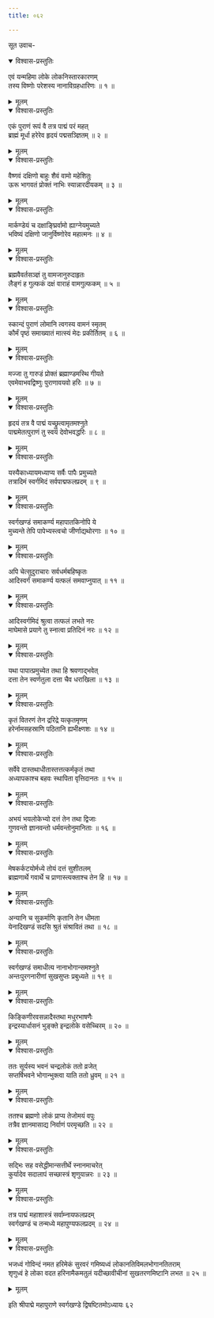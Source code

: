 ```yaml
---
title: ०६२

---
```

सूत उवाच-  

<details open><summary>विश्वास-प्रस्तुतिः</summary>

एवं यन्महिमा लोके लोकनिस्तारकारणम्  
तस्य विष्णोः परेशस्य नानाविग्रहधारिणः ॥ १ ॥
</details>

<details><summary>मूलम्</summary>

एवं यन्महिमा लोके लोकनिस्तारकारणम्  
तस्य विष्णोः परेशस्य नानाविग्रहधारिणः ॥ १ ॥
</details>



<details open><summary>विश्वास-प्रस्तुतिः</summary>

एकं पुराणं रूपं वै तत्र पाद्मं परं महत्  
ब्राह्मं मूर्धा हरेरेव हृदयं पद्मसञ्ज्ञितम् ॥ २ ॥
</details>

<details><summary>मूलम्</summary>

एकं पुराणं रूपं वै तत्र पाद्मं परं महत्  
ब्राह्मं मूर्धा हरेरेव हृदयं पद्मसञ्ज्ञितम् ॥ २ ॥
</details>



<details open><summary>विश्वास-प्रस्तुतिः</summary>

वैष्णवं दक्षिणो बाहुः शैवं वामो महेशितुः  
ऊरू भागवतं प्रोक्तं नाभिः स्यान्नारदीयकम् ॥ ३ ॥
</details>

<details><summary>मूलम्</summary>

वैष्णवं दक्षिणो बाहुः शैवं वामो महेशितुः  
ऊरू भागवतं प्रोक्तं नाभिः स्यान्नारदीयकम् ॥ ३ ॥
</details>



<details open><summary>विश्वास-प्रस्तुतिः</summary>

मार्कण्डेयं च दक्षाङ्घ्रिर्वामो ह्याग्नेयमुच्यते  
भविष्यं दक्षिणो जानुर्विष्णोरेव महात्मनः ॥ ४ ॥
</details>

<details><summary>मूलम्</summary>

मार्कण्डेयं च दक्षाङ्घ्रिर्वामो ह्याग्नेयमुच्यते  
भविष्यं दक्षिणो जानुर्विष्णोरेव महात्मनः ॥ ४ ॥
</details>



<details open><summary>विश्वास-प्रस्तुतिः</summary>

ब्रह्मवैवर्तसञ्ज्ञं तु वामजानुरुदाहृतः  
लैङ्गं ह गुल्फकं दक्षं वाराहं वामगुल्फकम् ॥ ५ ॥
</details>

<details><summary>मूलम्</summary>

ब्रह्मवैवर्तसञ्ज्ञं तु वामजानुरुदाहृतः  
लैङ्गं ह गुल्फकं दक्षं वाराहं वामगुल्फकम् ॥ ५ ॥
</details>



<details open><summary>विश्वास-प्रस्तुतिः</summary>

स्कान्दं पुराणं लोमानि त्वगस्य वामनं स्मृतम्  
कौर्मं पृष्ठं समाख्यातं मात्स्यं मेदः प्रकीर्तितम् ॥ ६ ॥
</details>

<details><summary>मूलम्</summary>

स्कान्दं पुराणं लोमानि त्वगस्य वामनं स्मृतम्  
कौर्मं पृष्ठं समाख्यातं मात्स्यं मेदः प्रकीर्तितम् ॥ ६ ॥
</details>



<details open><summary>विश्वास-प्रस्तुतिः</summary>

मज्जा तु गारुडं प्रोक्तं ब्रह्माण्डमस्थि गीयते  
एवमेवाभवद्विष्णुः पुराणावयवो हरिः ॥ ७ ॥
</details>

<details><summary>मूलम्</summary>

मज्जा तु गारुडं प्रोक्तं ब्रह्माण्डमस्थि गीयते  
एवमेवाभवद्विष्णुः पुराणावयवो हरिः ॥ ७ ॥
</details>



<details open><summary>विश्वास-प्रस्तुतिः</summary>

हृदयं तत्र वै पाद्मं यच्छ्रुत्वामृतमश्नुते  
पाद्ममेतत्पुराणं तु स्वयं देवोभवद्धरिः ॥ ८ ॥
</details>

<details><summary>मूलम्</summary>

हृदयं तत्र वै पाद्मं यच्छ्रुत्वामृतमश्नुते  
पाद्ममेतत्पुराणं तु स्वयं देवोभवद्धरिः ॥ ८ ॥
</details>



<details open><summary>विश्वास-प्रस्तुतिः</summary>

यस्यैकाध्यायमध्याप्य सर्वैः पापैः प्रमुच्यते  
तत्रादिमं स्वर्गमिदं सर्वपाद्मफलप्रदम् ॥ ९ ॥
</details>

<details><summary>मूलम्</summary>

यस्यैकाध्यायमध्याप्य सर्वैः पापैः प्रमुच्यते  
तत्रादिमं स्वर्गमिदं सर्वपाद्मफलप्रदम् ॥ ९ ॥
</details>



<details open><summary>विश्वास-प्रस्तुतिः</summary>

स्वर्गखण्डं समाकर्ण्य महापातकिनोपि ये  
मुच्यन्ते तेपि पापेभ्यस्त्वचो जीर्णाद्यथोरगाः ॥ १० ॥
</details>

<details><summary>मूलम्</summary>

स्वर्गखण्डं समाकर्ण्य महापातकिनोपि ये  
मुच्यन्ते तेपि पापेभ्यस्त्वचो जीर्णाद्यथोरगाः ॥ १० ॥
</details>



<details open><summary>विश्वास-प्रस्तुतिः</summary>

अपि चेत्सुदुराचारः सर्वधर्मबहिष्कृतः  
आदिस्वर्गं समाकर्ण्य यत्फलं समवाप्नुयात् ॥ ११ ॥
</details>

<details><summary>मूलम्</summary>

अपि चेत्सुदुराचारः सर्वधर्मबहिष्कृतः  
आदिस्वर्गं समाकर्ण्य यत्फलं समवाप्नुयात् ॥ ११ ॥
</details>



<details open><summary>विश्वास-प्रस्तुतिः</summary>

आदिस्वर्गमिदं श्रुत्वा तत्फलं लभते नरः  
माघेमासे प्रयागे तु स्नात्वा प्रतिदिनं नरः ॥ १२ ॥
</details>

<details><summary>मूलम्</summary>

आदिस्वर्गमिदं श्रुत्वा तत्फलं लभते नरः  
माघेमासे प्रयागे तु स्नात्वा प्रतिदिनं नरः ॥ १२ ॥
</details>



<details open><summary>विश्वास-प्रस्तुतिः</summary>

यथा पापात्प्रमुच्येत तथा हि श्रवणाद्भवेत्  
दत्ता तेन स्वर्णतुला दत्ता चैव धराखिला ॥ १३ ॥
</details>

<details><summary>मूलम्</summary>

यथा पापात्प्रमुच्येत तथा हि श्रवणाद्भवेत्  
दत्ता तेन स्वर्णतुला दत्ता चैव धराखिला ॥ १३ ॥
</details>



<details open><summary>विश्वास-प्रस्तुतिः</summary>

कृतं वितरणं तेन द्ररिद्रे यत्कृतमृणम्  
हरेर्नामसहस्राणि पठितानि ह्यभीक्ष्णशः ॥ १४ ॥
</details>

<details><summary>मूलम्</summary>

कृतं वितरणं तेन द्ररिद्रे यत्कृतमृणम्  
हरेर्नामसहस्राणि पठितानि ह्यभीक्ष्णशः ॥ १४ ॥
</details>



<details open><summary>विश्वास-प्रस्तुतिः</summary>

सर्वेवे दास्तथाधीतास्तत्तत्कर्मकृतं तथा  
अध्यापकाश्च बहवः स्थापिता वृत्तिदानतः ॥ १५ ॥
</details>

<details><summary>मूलम्</summary>

सर्वेवे दास्तथाधीतास्तत्तत्कर्मकृतं तथा  
अध्यापकाश्च बहवः स्थापिता वृत्तिदानतः ॥ १५ ॥
</details>



<details open><summary>विश्वास-प्रस्तुतिः</summary>

अभयं भयलोकेभ्यो दत्तं तेन तथा द्विजाः  
गुणवन्तो ज्ञानवन्तो धर्मवन्तोनुमानिताः ॥ १६ ॥
</details>

<details><summary>मूलम्</summary>

अभयं भयलोकेभ्यो दत्तं तेन तथा द्विजाः  
गुणवन्तो ज्ञानवन्तो धर्मवन्तोनुमानिताः ॥ १६ ॥
</details>



<details open><summary>विश्वास-प्रस्तुतिः</summary>

मेषकर्कटयोर्मध्ये तोयं दत्तं सुशीतलम्  
ब्राह्मणार्थे गवार्थे च प्राणास्त्यक्ताश्च तेन हि ॥ १७ ॥
</details>

<details><summary>मूलम्</summary>

मेषकर्कटयोर्मध्ये तोयं दत्तं सुशीतलम्  
ब्राह्मणार्थे गवार्थे च प्राणास्त्यक्ताश्च तेन हि ॥ १७ ॥
</details>



<details open><summary>विश्वास-प्रस्तुतिः</summary>

अन्यानि च सुकर्माणि कृतानि तेन धीमता  
येनादिखण्डं सदसि श्रुतं संश्रावितं तथा ॥ १८ ॥
</details>

<details><summary>मूलम्</summary>

अन्यानि च सुकर्माणि कृतानि तेन धीमता  
येनादिखण्डं सदसि श्रुतं संश्रावितं तथा ॥ १८ ॥
</details>



<details open><summary>विश्वास-प्रस्तुतिः</summary>

स्वर्गखण्डं समाधीत्य नानाभोगान्समश्नुते  
अन्तःपुरगनारीणां सुखसुप्तः प्रबुध्यते ॥ १९ ॥
</details>

<details><summary>मूलम्</summary>

स्वर्गखण्डं समाधीत्य नानाभोगान्समश्नुते  
अन्तःपुरगनारीणां सुखसुप्तः प्रबुध्यते ॥ १९ ॥
</details>



<details open><summary>विश्वास-प्रस्तुतिः</summary>

किङ्किणीरवसन्नादैस्तथा मधुरभाषणैः  
इन्द्रस्यार्धासनं भुङ्क्ते इन्द्रलोके वसेच्चिरम् ॥ २० ॥
</details>

<details><summary>मूलम्</summary>

किङ्किणीरवसन्नादैस्तथा मधुरभाषणैः  
इन्द्रस्यार्धासनं भुङ्क्ते इन्द्रलोके वसेच्चिरम् ॥ २० ॥
</details>



<details open><summary>विश्वास-प्रस्तुतिः</summary>

ततः सूर्यस्य भवनं चन्द्रलोकं ततो व्रजेत्  
सप्तर्षिभवने भोगान्भुक्त्वा याति ततो ध्रुवम् ॥ २१ ॥
</details>

<details><summary>मूलम्</summary>

ततः सूर्यस्य भवनं चन्द्रलोकं ततो व्रजेत्  
सप्तर्षिभवने भोगान्भुक्त्वा याति ततो ध्रुवम् ॥ २१ ॥
</details>



<details open><summary>विश्वास-प्रस्तुतिः</summary>

ततश्च ब्रह्मणो लोकं प्राप्य तेजोमयं वपुः  
तत्रैव ज्ञानमासाद्य निर्वाणं परमृच्छति ॥ २२ ॥
</details>

<details><summary>मूलम्</summary>

ततश्च ब्रह्मणो लोकं प्राप्य तेजोमयं वपुः  
तत्रैव ज्ञानमासाद्य निर्वाणं परमृच्छति ॥ २२ ॥
</details>



<details open><summary>विश्वास-प्रस्तुतिः</summary>

सद्भिः सह वसेद्धीमान्सत्तीर्थे स्नानमाचरेत्  
कुर्यादेव सदालापं सच्छास्त्रं शृणुयान्नरः ॥ २३ ॥
</details>

<details><summary>मूलम्</summary>

सद्भिः सह वसेद्धीमान्सत्तीर्थे स्नानमाचरेत्  
कुर्यादेव सदालापं सच्छास्त्रं शृणुयान्नरः ॥ २३ ॥
</details>



<details open><summary>विश्वास-प्रस्तुतिः</summary>

तत्र पाद्मं महाशास्त्रं सर्वाम्नायफलप्रदम्  
स्वर्गखण्डं च तन्मध्ये महापुण्यफलप्रदम् ॥ २४ ॥
</details>

<details><summary>मूलम्</summary>

तत्र पाद्मं महाशास्त्रं सर्वाम्नायफलप्रदम्  
स्वर्गखण्डं च तन्मध्ये महापुण्यफलप्रदम् ॥ २४ ॥
</details>



<details open><summary>विश्वास-प्रस्तुतिः</summary>

भजध्वं गोविन्दं नमत हरिमेकं सुरवरं गमिष्यध्वं लोकानतिविमलभोगानतितराम्  
शृणुध्वं हे लोका वदत हरिनामैकमतुलं यदीच्छावीचीनां सुखतरणमिष्टानि लभत ॥ २५ ॥
</details>

<details><summary>मूलम्</summary>

भजध्वं गोविन्दं नमत हरिमेकं सुरवरं गमिष्यध्वं लोकानतिविमलभोगानतितराम्  
शृणुध्वं हे लोका वदत हरिनामैकमतुलं यदीच्छावीचीनां सुखतरणमिष्टानि लभत ॥ २५ ॥
</details>


इति श्रीपाद्मे महापुराणे स्वर्गखण्डे द्विषष्टितमोऽध्यायः ६२